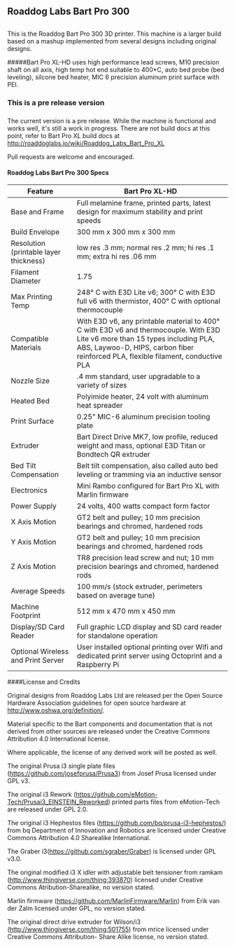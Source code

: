 ## Roaddog Labs Bart Pro 300
## 
This is the Roaddog Bart Pro 300 3D printer. This machine is a larger build
based on a mashup implemented from several designs including original
designs.  


#####Bart Pro XL-HD uses high performance lead screws, M10 precision shaft on all axis, high temp hot end suitable to 400*C, auto bed probe (bed leveling), silcone bed heater, MIC 6 precision aluminum print surface with PEI.

### This is a pre release version
### 
The current version is a pre release.  While the machine is functional
and works well, it's still a work in progress.  There are not build docs at this point, refer to Bart Pro XL build docs at http://roaddoglabs.io/wiki/Roaddog_Labs_Bart_Pro_XL

Pull requests are welcome and encouraged.

#### Roaddog Labs Bart Pro 300 Specs ####


| Feature | Bart Pro XL-HD |
|---------|-------------|
| Base and Frame | Full melamine frame, printed parts, latest design for maximum stability and print speeds |
| Build Envelope | 300 mm x 300 mm x 300 mm |
| Resolution (printable layer thickness) | low res .3 mm; normal res .2 mm; hi res .1 mm; extra hi res .06 mm |
| Filament Diameter | 1.75 |
| Max Printing Temp | 248&#176; C with E3D Lite v6; 300&#176; C with E3D full v6 with thermistor, 400&#176; C with optional thermocouple |
| Compatible Materials | With E3D v6, any printable material to 400&#176; C with E3D v6 and thermocouple.  With E3D Lite v6 more than 15 types including PLA, ABS, Laywoo-D, HIPS, carbon fiber reinforced PLA, flexible filament, conductive PLA |
| Nozzle Size | .4 mm standard, user upgradable to a variety of sizes |
| Heated Bed | Polyimide heater, 24 volt with aluminum heat spreader |
| Print Surface |0.25" MIC-6 aluminum precision tooling plate
| Extruder | Bart Direct Drive MK7, low profile, reduced weight and mass, optional E3D Titan or Bondtech QR extruder |
| Bed Tilt Compensation | Belt tilt compensation, also called auto bed leveling or tramming via an inductive sensor |
|Electronics | Mini Rambo configured for Bart Pro XL with Marlin firmware |
| Power Supply | 24 volts, 400 watts compact form factor |
| X Axis Motion | GT2 belt and pulley;  10 mm precision  bearings and chromed, hardened rods |
| Y Axis Motion | GT2 belt and pulley;  10 mm precision  bearings and chromed, hardened rods |
| Z Axis Motion | TR8 precision lead screw and nut; 10 mm precision bearings and chromed, hardened rods |
| Average Speeds | 100 mm/s (stock extruder, perimeters based on average tune) |
| Machine Footprint | 512 mm x 470 mm x 450 mm |
| Display/SD Card Reader | Full graphic LCD display and SD card reader for standalone operation |
| Optional Wireless and Print Server | User installed optional printing over Wifi and dedicated print server using Octoprint and a Raspberry Pi |

####License and Credits

Original designs from Roaddog Labs Ltd are released per the
Open Source Hardware Association guidelines for open source hardware at
http://www.oshwa.org/definition/.

Material specific to the Bart components and documentation that is not
derived from other sources are released under the Creative Commons
Attribution 4.0 International license.

Where applicable, the license of any derived work will be posted as
well.

The original Prusa i3 single plate files
(https://github.com/josefprusa/Prusa3) from Josef Prusa licensed under
GPL v3.

The original i3 Rework
(https://github.com/eMotion-Tech/Prusai3_EINSTEIN_Reworked) printed
parts files from eMotion-Tech are released under GPL 2.0.

The original i3 Hephestos files
(https://github.com/bq/prusa-i3-hephestos/) from bq Department of
Innovation and Robotics are licensed under Creative Commons Attribution
4.0 Sharealike International.

The Graber i3(https://github.com/sgraber/Graber) is licensed under GPL
v3.0.

The original modified i3 X idler with adjustable belt tensioner from
ramkam (http://www.thingiverse.com/thing:393870) licensed under Creative
Commons Atribution-Sharealike, no version stated.

Marlin firmware (https://github.com/MarlinFirmware/Marlin) from Erik van
der Zalm licensed under GPL, no version stated.


The original direct drive extruder for Wilson/i3
(http://www.thingiverse.com/thing:501755) from mrice licensed under
Creative Commons Attribution- Share Alike license, no version stated.
